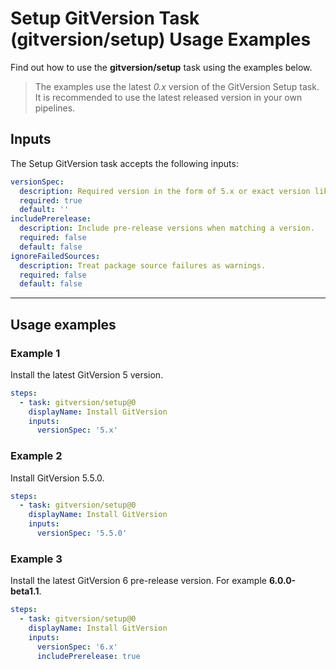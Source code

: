 # Setup GitVersion Task (gitversion/setup) Usage Examples

Find out how to use the **gitversion/setup** task using the examples below.

> The examples use the latest _0.x_ version of the GitVersion Setup task.  It is recommended to use the latest released version in your own pipelines.

## Inputs

The Setup GitVersion task accepts the following inputs:

```yaml
versionSpec:
  description: Required version in the form of 5.x or exact version like 5.0.0.
  required: true
  default: ''
includePrerelease:
  description: Include pre-release versions when matching a version.
  required: false
  default: false
ignoreFailedSources:
  description: Treat package source failures as warnings.
  required: false
  default: false
```

---

## Usage examples

### Example 1

Install the latest GitVersion 5 version.

```yaml
steps:
  - task: gitversion/setup@0
    displayName: Install GitVersion
    inputs:
      versionSpec: '5.x'
```

### Example 2

Install GitVersion 5.5.0.

```yaml
steps:
  - task: gitversion/setup@0
    displayName: Install GitVersion
    inputs:
      versionSpec: '5.5.0'
```

### Example 3

Install the latest GitVersion 6 pre-release version.  For example **6.0.0-beta1.1**.

```yaml
steps:
  - task: gitversion/setup@0
    displayName: Install GitVersion
    inputs:
      versionSpec: '6.x'
      includePrerelease: true
```
